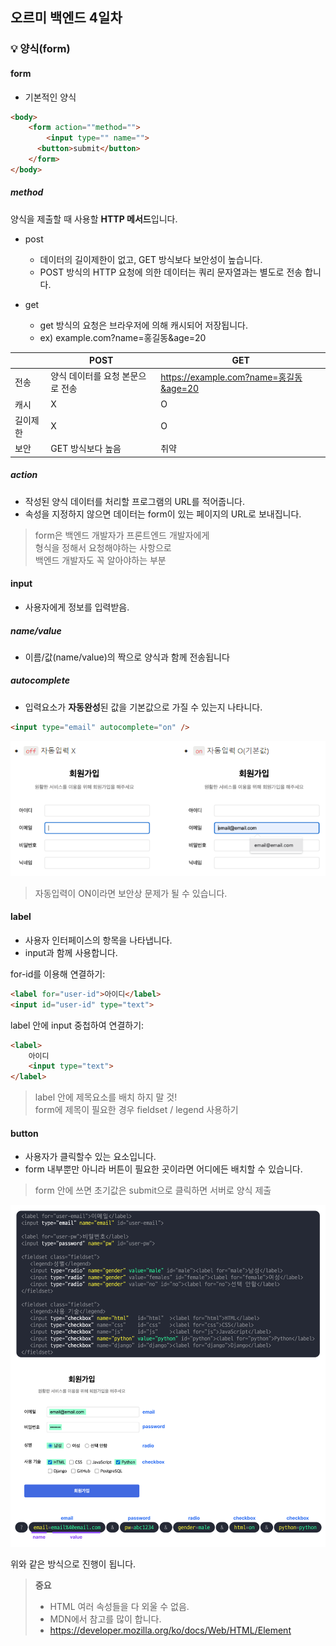 ## 오르미 백엔드 4일차

### 💡 양식(form)

#### form
-   기본적인 양식

```html
<body>
    <form action=""method="">
        <input type="" name="">
      <button>submit</button>
    </form>
</body>
```

##### method

양식을 제출할 때 사용할 **HTTP 메서드**입니다.

-  post
    - 데이터의 길이제한이 없고, GET 방식보다 보안성이 높습니다.
    - POST 방식의 HTTP 요청에 의한 데이터는 쿼리 문자열과는 별도로 전송 합니다.



- get
  - get 방식의 요청은 브라우저에 의해 캐시되어 저장됩니다.
  - ex) example.com?name=홍길동&age=20

|  | POST | GET |
| --- | --- | --- |
| 전송 | 양식 데이터를 요청 본문으로 전송 | https://example.com?name=홍길동&age=20 |
| 캐시 | X | O |
| 길이제한 | X | O |
| 보안 | GET 방식보다 높음 | 취약 |

##### action

- 작성된 양식 데이터를 처리할 프로그램의 URL를 적어줍니다.
- 속성을 지정하지 않으면 데이터는 form이 있는 페이지의 URL로 보내집니다.

> form은 백엔드 개발자가 프론트엔드 개발자에게\
> 형식을 정해서 요청해야하는 사항으로\
> 백엔드 개발자도 꼭 알아야하는 부분

#### input

- 사용자에게 정보를 입력받음.

##### name/value

- 이름/값(name/value)의 짝으로 양식과 함께 전송됩니다

##### autocomplete

- 입력요소가 **자동완성**된 값을 기본값으로 가질 수 있는지 나타니다.

```html
<input type="email" autocomplete="on" />
```

![자동입력 예시](img/day4/at_r.png)

> 자동입력이 ON이라면 보안상 문제가 될 수 있습니다.

#### label

- 사용자 인터페이스의 항목을 나타냅니다.
- input과 함께 사용합니다.

for-id를 이용해 연결하기:
```html
<label for="user-id">아이디</label>
<input id="user-id" type="text">
```
label 안에 input 중첩하여 연결하기:
```html
<label>
	아이디
	<input type="text">
</label>
```
> label 안에 제목요소를 배치 하지 말 것!\
> form에 제목이 필요한 경우 fieldset / legend 사용하기

#### button
- 사용자가 클릭할수 있는 요소입니다.
- form 내부뿐만 아니라 버튼이 필요한 곳이라면 어디에든 배치할 수 있습니다.
> form 안에 쓰면 초기값은 submit으로 클릭하면 서버로 양식 제출
>  

![HTML form에 대한 예시 이미지](img/day4/Frame_60.png)

위와 같은 방식으로 진행이 됩니다.

> **중요**
> - HTML 여러 속성들을 다 외울 수 없음.
> - MDN에서 참고를 많이 합니다.
> - https://developer.mozilla.org/ko/docs/Web/HTML/Element
